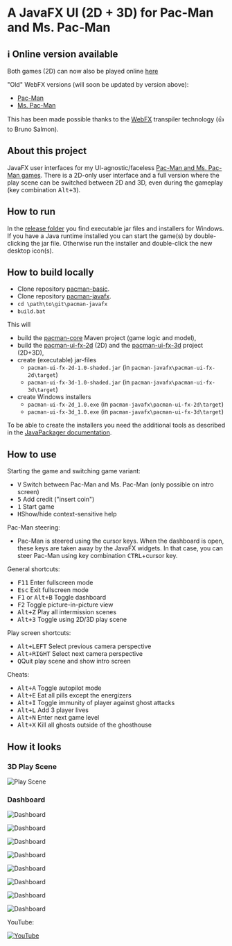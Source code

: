 # A JavaFX UI (2D + 3D) for Pac-Man and Ms. Pac-Man

## ℹ️ Online version available

Both games (2D) can now also be played online [here](https://armin-reichert.github.io/webfx-pacman/)

"Old" WebFX versions (will soon be updated by version above):
- [Pac-Man](https://pacman.webfx.dev/)
- [Ms. Pac-Man](https://mspacman.webfx.dev/)

This has been made possible thanks to the [WebFX](https://webfx.dev/) transpiler technology (:+1: to Bruno Salmon).

## About this project

JavaFX user interfaces for my UI-agnostic/faceless [Pac-Man and Ms. Pac-Man games](https://github.com/armin-reichert/pacman-basic). There is a 2D-only user interface and
a full version where the play scene can be switched between 2D and 3D, even during the gameplay (key combination <kbd>Alt+3</kbd>).

## How to run

In the [release folder](https://github.com/armin-reichert/pacman-javafx/releases) you find executable jar files and
installers for Windows. If you have a Java runtime installed you can start the game(s) by double-clicking the jar file.
Otherwise run the installer and double-click the new desktop icon(s).

## How to build locally

- Clone repository [pacman-basic](https://github.com/armin-reichert/pacman-basic).
- Clone repository [pacman-javafx](https://github.com/armin-reichert/pacman-javafx).
- `cd \path\to\git\pacman-javafx`
- `build.bat`

This will
- build the [pacman-core](https://github.com/armin-reichert/pacman-basic/tree/main/pacman-core) Maven project (game logic and model),
- build the [pacman-ui-fx-2d](pacman-ui-fx-2d) (2D) and the [pacman-ui-fx-3d](pacman-ui-fx-3d) project (2D+3D),
- create (executable) jar-files 
  - `pacman-ui-fx-2d-1.0-shaded.jar` (in `pacman-javafx\pacman-ui-fx-2d\target`)
  - `pacman-ui-fx-3d-1.0-shaded.jar` (in `pacman-javafx\pacman-ui-fx-3d\target`)
- create Windows installers 
  - `pacman-ui-fx-2d_1.0.exe` (in `pacman-javafx\pacman-ui-fx-2d\target`)
  - `pacman-ui-fx-3d_1.0.exe` (in `pacman-javafx\pacman-ui-fx-3d\target`)

To be able to create the installers you need the additional tools as described in the [JavaPackager documentation](https://github.com/fvarrui/JavaPackager/blob/master/docs/windows-tools-guide.md).
## How to use

Starting the game and switching game variant:
- <kbd>V</kbd> Switch between Pac-Man and Ms. Pac-Man (only possible on intro screen)
- <kbd>5</kbd> Add credit ("insert coin")
- <kbd>1</kbd> Start game
- <kbd>H</kbd>Show/hide context-sensitive help

Pac-Man steering:
- Pac-Man is steered using the cursor keys. When the dashboard is open, these keys are taken away by the JavaFX widgets. 
In that case, you can steer Pac-Man using key combination <kbd>CTRL</kbd>+cursor key.

General shortcuts:
- <kbd>F11</kbd> Enter fullscreen mode
- <kbd>Esc</kbd> Exit fullscreen mode
- <kbd>F1</kbd> or <kbd>Alt+B</kbd> Toggle dashboard
- <kbd>F2</kbd> Toggle picture-in-picture view
- <kbd>Alt+Z</kbd> Play all intermission scenes
- <kbd>Alt+3</kbd> Toggle using 2D/3D play scene

Play screen shortcuts:
- <kbd>Alt+LEFT</kbd> Select previous camera perspective
- <kbd>Alt+RIGHT</kbd> Select next camera perspective
- <kbd>Q</kbd>Quit play scene and show intro screen

Cheats:
  - <kbd>Alt+A</kbd> Toggle autopilot mode
  - <kbd>Alt+E</kbd> Eat all pills except the energizers
  - <kbd>Alt+I</kbd> Toggle immunity of player against ghost attacks
  - <kbd>Alt+L</kbd> Add 3 player lives
  - <kbd>Alt+N</kbd> Enter next game level
  - <kbd>Alt+X</kbd> Kill all ghosts outside of the ghosthouse 

## How it looks

### 3D Play Scene

![Play Scene](doc/pacman-maze.png)

### Dashboard

![Dashboard](doc/dashboard-general.png)

![Dashboard](doc/dashboard-shortcuts.png)

![Dashboard](doc/dashboard-appearance.png)

![Dashboard](doc/dashboard-3d-settings.png)

![Dashboard](doc/dashboard-game-control.png)

![Dashboard](doc/dashboard-game-info.png)

![Dashboard](doc/dashboard-ghost-info.png)

![Dashboard](doc/dashboard-about.png)

YouTube:

[![YouTube](doc/thumbnail.jpg)](https://www.youtube.com/watch?v=_3iQ-PKXX6Y)
